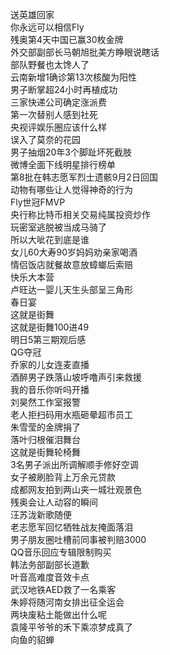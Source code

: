 送英雄回家  
你永远可以相信Fly  
残奥第4天中国已赢30枚金牌  
外交部副部长马朝旭批美方睁眼说瞎话  
部队野餐也太馋人了  
云南新增1确诊第13次核酸为阳性  
男子断掌超24小时再植成功  
三家快递公司确定涨派费  
第一次替别人感到社死  
央视评娱乐圈应该什么样  
误入了莫奈的花园  
男子抽烟20年3个脚趾坏死截肢  
微博全面下线明星排行榜单  
第8批在韩志愿军烈士遗骸9月2日回国  
动物有哪些让人觉得神奇的行为  
Fly世冠FMVP  
央行称比特币相关交易纯属投资炒作  
玩密室逃脱被当成马骑了  
所以大呲花到底是谁  
女儿60大寿90岁妈妈劝亲家喝酒  
情侣饭店就餐故意放蟑螂后索赔  
快乐大本营  
卢旺达一婴儿天生头部呈三角形  
春日宴  
这就是街舞  
这就是街舞100进49  
明日5第三期观后感  
QG夺冠  
乔家的儿女连麦直播  
酒醉男子跌落山坡呼噜声引来救援  
我的音乐你听吗开播  
刘昊然工作室报警  
老人拒扫码用水瓶砸晕超市员工  
朱雪莹的金牌捐了  
落叶归根催泪舞台  
这就是街舞轮椅舞  
3名男子派出所调解顺手修好空调  
女子被刷脸背上万余元贷款  
成都网友拍到两山夹一城壮观景色  
残奥会让人动容的瞬间  
汪苏泷新歌随便  
老志愿军回忆牺牲战友掩面落泪  
男子朋友圈吐槽前同事被判赔3000  
QQ音乐回应专辑限制购买  
韩法务部副部长道歉  
叶音高难度音效卡点  
武汉地铁AED救了一名乘客  
朱婷将随河南女排出征全运会  
两块废粘土能做出什么呢  
袁隆平爷爷的禾下乘凉梦成真了  
向鱼的貂蝉  
